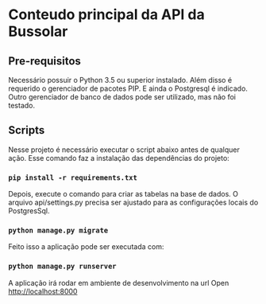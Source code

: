 # Conteudo principal da API da Bussolar

## Pre-requisitos

Necessário possuir o Python 3.5 ou superior instalado. Além disso é requerido o gerenciador de pacotes PIP. E ainda o Postgresql é indicado. Outro gerenciador de banco de dados pode ser utilizado, mas não foi testado.

## Scripts

Nesse projeto é necessário executar o script abaixo antes de qualquer ação. Esse comando faz a instalação das dependências do projeto:

### `pip install -r requirements.txt`

Depois, execute o comando para criar as tabelas na base de dados. O arquivo api/settings.py precisa ser ajustado para as configurações locais do PostgresSql.

### `python manage.py migrate`

Feito isso a aplicação pode ser executada com:

### `python manage.py runserver`

A aplicação irá rodar em ambiente de desenvolvimento na url Open [http://localhost:8000](http://localhost:8000)